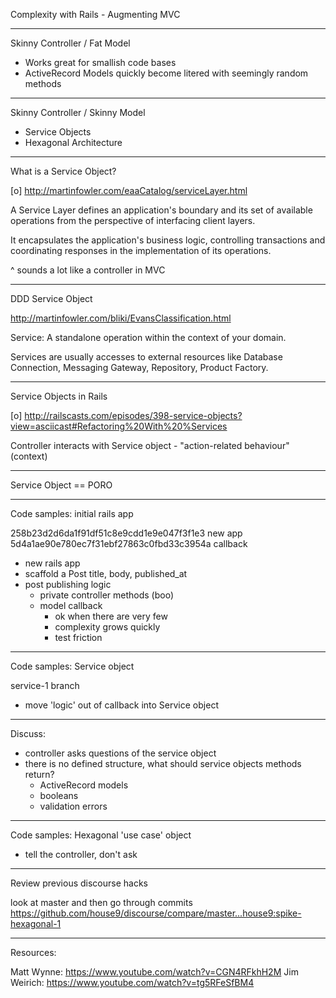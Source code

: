 Complexity with Rails - Augmenting MVC


----
Skinny Controller / Fat Model

* Works great for smallish code bases
* ActiveRecord Models quickly become litered with seemingly random methods



----
Skinny Controller / Skinny Model

* Service Objects
* Hexagonal Architecture



----
What is a Service Object?

[o] http://martinfowler.com/eaaCatalog/serviceLayer.html

A Service Layer defines an application's boundary and its set of available operations from the perspective of interfacing client layers.

It encapsulates the application's business logic, controlling transactions and coordinating responses in the implementation of its operations.

^ sounds a lot like a controller in MVC



----
DDD Service Object

http://martinfowler.com/bliki/EvansClassification.html

Service: A standalone operation within the context of your domain.

Services are usually accesses to external resources like Database Connection, Messaging Gateway, Repository, Product Factory.



----
Service Objects in Rails

[o] http://railscasts.com/episodes/398-service-objects?view=asciicast#Refactoring%20With%20%Services

Controller interacts with Service object - "action-related behaviour" (context)


----
Service Object == PORO



----
Code samples: initial rails app

258b23d2d6da1f91df51c8e9cdd1e9e047f3f1e3 new app
5d4a1ae90e780ec7f31ebf27863c0fbd33c3954a callback

* new rails app
* scaffold a Post title, body, published_at
* post publishing logic
  * private controller methods (boo)
  * model callback
    * ok when there are very few
    * complexity grows quickly
    * test friction



----
Code samples: Service object

service-1 branch

* move 'logic' out of callback into Service object


----
Discuss:

* controller asks questions of the service object
* there is no defined structure, what should service objects methods return?
  * ActiveRecord models
  * booleans
  * validation errors


----
Code samples: Hexagonal 'use case' object

* tell the controller, don't ask


----
Review previous discourse hacks

look at master and then go through commits
https://github.com/house9/discourse/compare/master...house9:spike-hexagonal-1



--------------
Resources:

Matt Wynne: https://www.youtube.com/watch?v=CGN4RFkhH2M
Jim Weirich: https://www.youtube.com/watch?v=tg5RFeSfBM4
